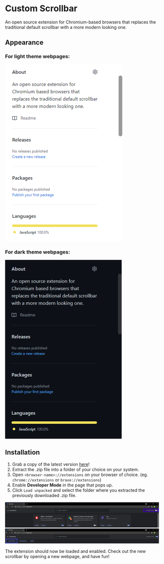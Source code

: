# Custom Scrollbar
An open source extension for Chromium-based browsers that replaces the traditional default scrollbar with a more modern looking one.

## Appearance

### For light theme webpages:

![Light theme](screenshots/light-theme.png)

### For dark theme webpages:

![Dark theme](screenshots/dark-theme.png)

## Installation

1. Grab a copy of the latest version [here](https://github.com/afk-echo/CustomScrollBar-ChromiumExt/releases)!
2. Extract the .zip file into a folder of your choice on your system.
3. Open `<browser-name>://extensions` on your browser of choice. (eg. `chrome://extensions` or `brave://extensions`)
4. Enable **Developer Mode** in the page that pops up.
5. Click `Load unpacked` and select the folder where you extracted the previously downloaded .zip file.

![Extensions](screenshots/inst-1.png)
![Developer Mode](screenshots/inst-2.png)

The extension should now be loaded and enabled. Check out the new scrollbar by opening a new webpage, and have fun!
